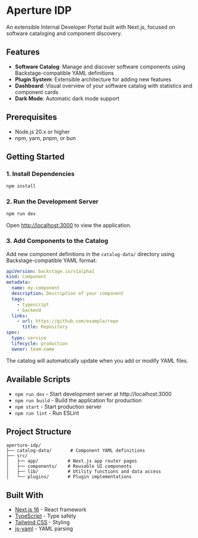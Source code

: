 # Aperture IDP

An extensible Internal Developer Portal built with Next.js, focused on software cataloging and component discovery.

## Features

- **Software Catalog**: Manage and discover software components using Backstage-compatible YAML definitions
- **Plugin System**: Extensible architecture for adding new features
- **Dashboard**: Visual overview of your software catalog with statistics and component cards
- **Dark Mode**: Automatic dark mode support

## Prerequisites

- Node.js 20.x or higher
- npm, yarn, pnpm, or bun

## Getting Started

### 1. Install Dependencies

```bash
npm install
```

### 2. Run the Development Server

```bash
npm run dev
```

Open [http://localhost:3000](http://localhost:3000) to view the application.

### 3. Add Components to the Catalog

Add new component definitions in the `catalog-data/` directory using Backstage-compatible YAML format:

```yaml
apiVersion: backstage.io/v1alpha1
kind: Component
metadata:
  name: my-component
  description: Description of your component
  tags:
    - typescript
    - backend
  links:
    - url: https://github.com/example/repo
      title: Repository
spec:
  type: service
  lifecycle: production
  owner: team-name
```

The catalog will automatically update when you add or modify YAML files.

## Available Scripts

- `npm run dev` - Start development server at http://localhost:3000
- `npm run build` - Build the application for production
- `npm start` - Start production server
- `npm run lint` - Run ESLint

## Project Structure

```
aperture-idp/
├── catalog-data/       # Component YAML definitions
├── src/
│   ├── app/           # Next.js app router pages
│   ├── components/    # Reusable UI components
│   ├── lib/           # Utility functions and data access
│   └── plugins/       # Plugin implementations
```

## Built With

- [Next.js 16](https://nextjs.org) - React framework
- [TypeScript](https://www.typescriptlang.org/) - Type safety
- [Tailwind CSS](https://tailwindcss.com/) - Styling
- [js-yaml](https://github.com/nodeca/js-yaml) - YAML parsing
